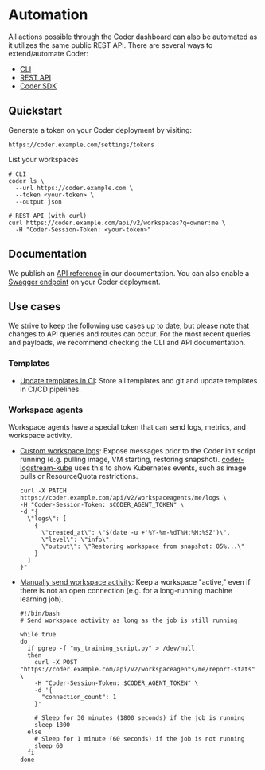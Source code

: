 # Automation

All actions possible through the Coder dashboard can also be automated as it
utilizes the same public REST API. There are several ways to extend/automate
Coder:

- [CLI](../cli.md)
- [REST API](../api/)
- [Coder SDK](https://pkg.go.dev/github.com/coder/coder/v2/codersdk)

## Quickstart

Generate a token on your Coder deployment by visiting:

```shell
https://coder.example.com/settings/tokens
```

List your workspaces

```shell
# CLI
coder ls \
  --url https://coder.example.com \
  --token <your-token> \
  --output json

# REST API (with curl)
curl https://coder.example.com/api/v2/workspaces?q=owner:me \
  -H "Coder-Session-Token: <your-token>"
```

## Documentation

We publish an [API reference](../api/index.md) in our documentation. You can
also enable a [Swagger endpoint](../cli/server.md#--swagger-enable) on your
Coder deployment.

## Use cases

We strive to keep the following use cases up to date, but please note that
changes to API queries and routes can occur. For the most recent queries and
payloads, we recommend checking the CLI and API documentation.

### Templates

- [Update templates in CI](../templates/change-management.md): Store all
  templates and git and update templates in CI/CD pipelines.

### Workspace agents

Workspace agents have a special token that can send logs, metrics, and workspace
activity.

- [Custom workspace logs](../api/agents.md#patch-workspace-agent-logs): Expose
  messages prior to the Coder init script running (e.g. pulling image, VM
  starting, restoring snapshot).
  [coder-logstream-kube](https://github.com/coder/coder-logstream-kube) uses
  this to show Kubernetes events, such as image pulls or ResourceQuota
  restrictions.

  ```shell
  curl -X PATCH https://coder.example.com/api/v2/workspaceagents/me/logs \
  -H "Coder-Session-Token: $CODER_AGENT_TOKEN" \
  -d "{
    \"logs\": [
      {
        \"created_at\": \"$(date -u +'%Y-%m-%dT%H:%M:%SZ')\",
        \"level\": \"info\",
        \"output\": \"Restoring workspace from snapshot: 05%...\"
      }
    ]
  }"
  ```

- [Manually send workspace activity](../api/agents.md#submit-workspace-agent-stats):
  Keep a workspace "active," even if there is not an open connection (e.g. for a
  long-running machine learning job).

  ```shell
  #!/bin/bash
  # Send workspace activity as long as the job is still running

  while true
  do
    if pgrep -f "my_training_script.py" > /dev/null
    then
      curl -X POST "https://coder.example.com/api/v2/workspaceagents/me/report-stats" \
      -H "Coder-Session-Token: $CODER_AGENT_TOKEN" \
      -d '{
        "connection_count": 1
      }'

      # Sleep for 30 minutes (1800 seconds) if the job is running
      sleep 1800
    else
      # Sleep for 1 minute (60 seconds) if the job is not running
      sleep 60
    fi
  done
  ```
